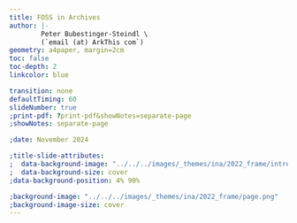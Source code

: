 ```yaml
---
title: FOSS in Archives
author: |-
        Peter Bubestinger-Steindl \
        (`email (at) ArkThis com`)
geometry: a4paper, margin=2cm
toc: false
toc-depth: 2
linkcolor: blue

transition: none
defaultTiming: 60
slideNumber: true
;print-pdf: ?print-pdf&showNotes=separate-page
;showNotes: separate-page

;date: November 2024

;title-slide-attributes:
;  data-background-image: "../../../images/_themes/ina/2022_frame/intro.png"
;  data-background-size: cover
;data-background-position: 4% 90%

;background-image: "../../../images/_themes/ina/2022_frame/page.png"
;background-image-size: cover
---
```

